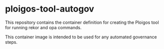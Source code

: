 # ploigos-tool-autogov

This repository contains the container definition for creating the Ploigos tool for running rekor and opa commands.

This container image is intended to be used for any automated governance steps.
